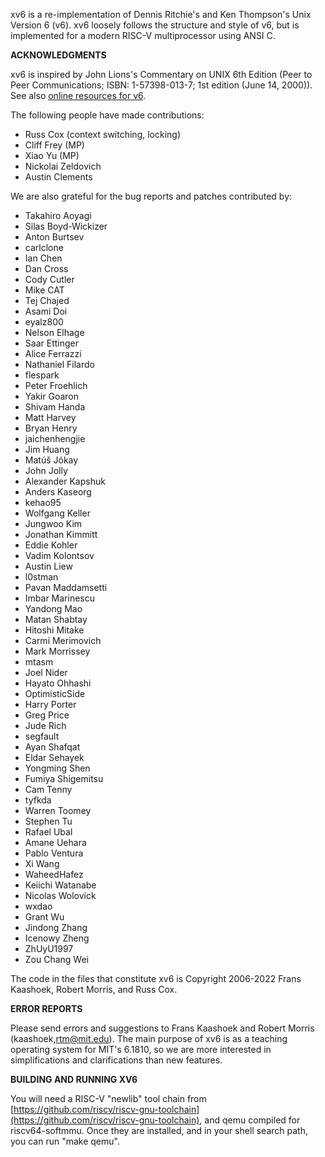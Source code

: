 xv6 is a re-implementation of Dennis Ritchie's and Ken Thompson's Unix
Version 6 (v6). xv6 loosely follows the structure and style of v6,
but is implemented for a modern RISC-V multiprocessor using ANSI C.

**ACKNOWLEDGMENTS**

xv6 is inspired by John Lions's Commentary on UNIX 6th Edition (Peer
to Peer Communications; ISBN: 1-57398-013-7; 1st edition (June 14,
2000)). See also [online resources for v6](https://pdos.csail.mit.edu/6.1810/).

The following people have made contributions:
- Russ Cox (context switching, locking)
- Cliff Frey (MP)
- Xiao Yu (MP)
- Nickolai Zeldovich
- Austin Clements

We are also grateful for the bug reports and patches contributed by:
- Takahiro Aoyagi
- Silas Boyd-Wickizer
- Anton Burtsev
- carlclone
- Ian Chen
- Dan Cross
- Cody Cutler
- Mike CAT
- Tej Chajed
- Asami Doi
- eyalz800
- Nelson Elhage
- Saar Ettinger
- Alice Ferrazzi
- Nathaniel Filardo
- flespark
- Peter Froehlich
- Yakir Goaron
- Shivam Handa
- Matt Harvey
- Bryan Henry
- jaichenhengjie
- Jim Huang
- Matúš Jókay
- John Jolly
- Alexander Kapshuk
- Anders Kaseorg
- kehao95
- Wolfgang Keller
- Jungwoo Kim
- Jonathan Kimmitt
- Eddie Kohler
- Vadim Kolontsov
- Austin Liew
- l0stman
- Pavan Maddamsetti
- Imbar Marinescu
- Yandong Mao
- Matan Shabtay
- Hitoshi Mitake
- Carmi Merimovich
- Mark Morrissey
- mtasm
- Joel Nider
- Hayato Ohhashi
- OptimisticSide
- Harry Porter
- Greg Price
- Jude Rich
- segfault
- Ayan Shafqat
- Eldar Sehayek
- Yongming Shen
- Fumiya Shigemitsu
- Cam Tenny
- tyfkda
- Warren Toomey
- Stephen Tu
- Rafael Ubal
- Amane Uehara
- Pablo Ventura
- Xi Wang
- WaheedHafez
- Keiichi Watanabe
- Nicolas Wolovick
- wxdao
- Grant Wu
- Jindong Zhang
- Icenowy Zheng
- ZhUyU1997
- Zou Chang Wei

The code in the files that constitute xv6 is
Copyright 2006-2022 Frans Kaashoek, Robert Morris, and Russ Cox.

**ERROR REPORTS**

Please send errors and suggestions to Frans Kaashoek and Robert Morris
(kaashoek,rtm@mit.edu). The main purpose of xv6 is as a teaching
operating system for MIT's 6.1810, so we are more interested in
simplifications and clarifications than new features.

**BUILDING AND RUNNING XV6**

You will need a RISC-V "newlib" tool chain from
[https://github.com/riscv/riscv-gnu-toolchain](https://github.com/riscv/riscv-gnu-toolchain),
and qemu compiled for riscv64-softmmu. Once they are installed, and in your shell
search path, you can run "make qemu".
